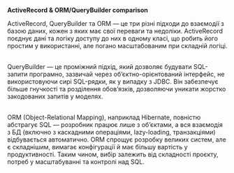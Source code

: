 **ActiveRecord & ORM/QueryBuilder comparison**

ActiveRecord, QueryBuilder та ORM — це три різні підходи до взаємодії з базою даних, кожен з яких має свої переваги та недоліки.
ActiveRecord поєднує дані та логіку доступу до них в одному класі, що робить його простим у використанні, але погано
масштабованим при складній логіці. <br></br>

QueryBuilder — це проміжний підхід, який дозволяє будувати SQL-запити програмно, зазвичай
через об’єктно-орієнтований інтерфейс, не використовуючи сирі SQL-рядки, як у випадку з JDBC. Він забезпечує більше гнучкості
та розділення обов’язків, дозволяючи уникати жорстко закодованих запитів у моделях. <br></br>

ORM (Object-Relational Mapping), наприклад Hibernate, повністю абстрагує SQL — розробник працює лише з об’єктами, а вся 
взаємодія з БД (включно з каскадними операціями, lazy-loading, транзакціями) відбувається автоматично. ORM спрощує розробку
великих систем, але є складнішим, вимагає конфігурації й має більшу вартість у продуктивності. Таким чином, вибір залежить 
від складності проєкту, потреб у масштабуванні та контролі над SQL.
